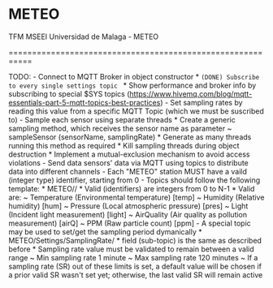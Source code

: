 # METEO
TFM MSEEI Universidad de Malaga - METEO

===========================================================


TODO:
	- Connect to MQTT Broker in object constructor
		* ```(DONE) Subscribe to every single settings topic ```
		* Show performance and broker info by subscribing to special $SYS topics 
  		  (https://www.hivemq.com/blog/mqtt-essentials-part-5-mqtt-topics-best-practices)
	- Set sampling rates by reading this value from a specific MQTT Topic (which we must be suscribed to)
	- Sample each sensor using separate threads
		* Create a generic sampling method, which receives the sensor name as parameter
			~ sampleSensor (sensorName, samplingRate)
		* Generate as many threads running this method as required
		* Kill sampling threads during object destruction
		* Implement a mutual-exclusion mechanism to avoid access violations
	- Send data sensors' data via MQTT using topics to distribute data into different channels
	- Each "METEO" station MUST have a vaild (integer type) identifier, starting from 0
	- Topics should follow the following template:
		* METEO/<stationNumber>/<sensor>
		* Valid <stationNumber> (identifiers) are integers from 0 to N-1
		* Valid <sensor> are:
			~ Temperature (Environmental temperature) [temp]
			~ Humidity (Relative humidity) [hum]
			~ Pressure (Local atmospheric pressure) [pres]
			~ Light (Incident light measurement) [light]
			~ AirQuality (Air quality as pollution measurement) [airQ]
			~ PPM (Raw particle count) [ppm]
	- A special topic may be used to set/get the sampling period dymanically
		* METEO/Settings/SamplingRate/<sensor>
		* <sensor> field (sub-topic) is the same as described before
		* Sampling rate value must be validated to remain between a valid range
			~ Min sampling rate 1 minute
			~ Max sampling rate 120 minutes
			~ If a sampling rate (SR) out of these limits is set, a default value will be chosen
			  if a prior valid SR wasn't set yet; otherwise, the last valid SR will remain active
